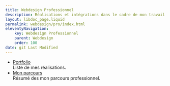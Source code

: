 ```yaml
---
title: Webdesign Professionnel
description: Réalisations et intégrations dans le cadre de mon travail.
layout: libdoc_page.liquid
permalink: webdesign/pro/index.html
eleventyNavigation:
    key: Webdesign Professionnel
    parent: Webdesign
    order: 100
date: git Last Modified
---
```

*   [Portfolio](/content/webdesign/pro/portfolio/portfolio.md) <br>
    Liste de mes réalisations.
*   [Mon parcours](/content/webdesign/pro/resume/resume.md) <br>
    Résumé des mon parcours professionnel.
